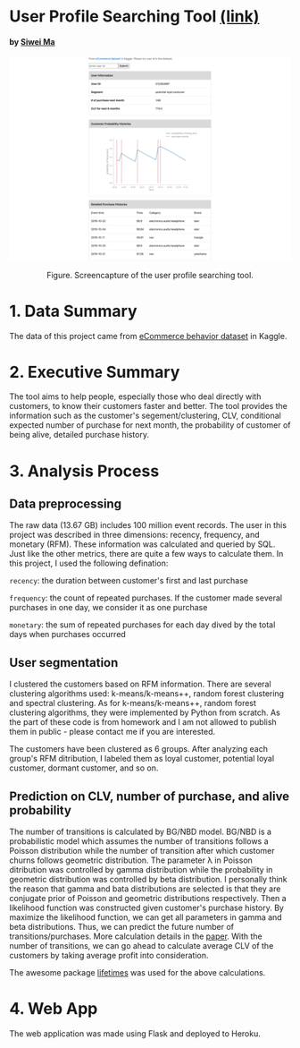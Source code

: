 # User Profile Searching Tool [(link)](https://user-search-siwei.herokuapp.com/)

#### by [Siwei Ma](https://www.linkedin.com/in/siwei-ma-28345856/)

![](screencapture-web.png)
<p align="center">Figure. Screencapture of the user profile searching tool.</p>

# 1. Data Summary
The data of this project came from [eCommerce behavior dataset](https://www.kaggle.com/mkechinov/ecommerce-behavior-data-from-multi-category-store?select=2019-Oct.csv) in Kaggle.

# 2. Executive Summary
The tool aims to help people, especially those who deal directly with customers, to know their customers faster and better. The tool provides the information such as the customer's segement/clustering, CLV, conditional expected number of purchase for next month, the probability of customer of being alive, detailed purchase history. 

# 3. Analysis Process
## Data preprocessing
The raw data (13.67 GB) includes 100 million event records. The user in this project was described in three dimensions: recency, frequency, and monetary (RFM). These information was calculated and queried by SQL. Just like the other metrics, there are quite a few ways to calculate them. In this project, I used the following defination:

```recency```: the duration between customer's first and last purchase

```frequency```: the count of repeated purchases. If the customer made several purchases in one day, we consider it as one purchase

```monetary```: the sum of repeated purchases for each day dived by the total days when purchases occurred


## User segmentation
I clustered the customers based on RFM information. There are several clustering algorithms used: k-means/k-means++, random forest clustering and spectral clustering. As for k-means/k-means++, random forest clustering algorithms, they were implemented by Python from scratch. As the part of these code is from homework and I am not allowed to publish them in public - please contact me if you are interested.

The customers have been clustered as 6 groups. After analyzing each group's RFM ditribution, I labeled them as loyal customer, potential loyal customer, dormant customer, and so on. 

## Prediction on CLV, number of purchase, and alive probability
The number of transitions is calculated by BG/NBD model. BG/NBD is a probabilistic model which assumes the number of transitions follows a Poisson distribution while the number of transition after which customer churns follows geometric distribution. The parameter λ in Poisson ditribution was controlled by gamma distribution while the probability in geometric distribution was controlled by beta distribution. I personally think the reason that gamma and bata distributions are selected is that they are conjugate prior of Poisson and geometric distributions respectively. Then a likelihood function was constructed given customer's purchase history. By maximize the likelihood function, we can get all parameters in gamma and beta distributions. Thus, we can predict the future number of transitions/purchases. More calculation details in the [paper](http://brucehardie.com/papers/018/fader_et_al_mksc_05.pdf). With the number of transitions, we can go ahead to calculate average CLV of the customers by taking average profit into consideration. 

The awesome package [lifetimes](https://lifetimes.readthedocs.io/en/latest/) was used for the above calculations. 

# 4. Web App
The web application was made using Flask and deployed to Heroku.












